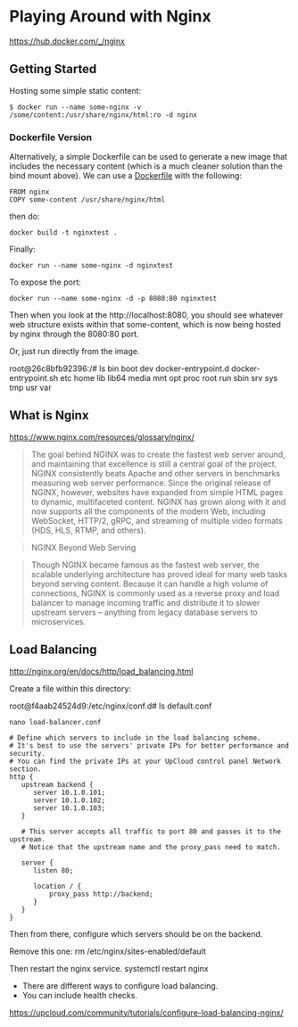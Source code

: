 # Playing Around with Nginx

https://hub.docker.com/_/nginx

## Getting Started

Hosting some simple static content:  

```
$ docker run --name some-nginx -v /some/content:/usr/share/nginx/html:ro -d nginx
```

### Dockerfile Version

Alternatively, a simple Dockerfile can be used to generate a new image that includes the necessary content (which is a much cleaner solution than the bind mount above). We can use a [Dockerfile](/about-nginx/Dockerfile) with the following:

```
FROM nginx
COPY some-content /usr/share/nginx/html
```

then do:

```
docker build -t nginxtest .
```
Finally:

```
docker run --name some-nginx -d nginxtest
```

To expose the port:

```
docker run --name some-nginx -d -p 8080:80 nginxtest
```

Then when you look at the http://localhost:8080, you should see whatever web structure exists within that some-content, which is now being hosted by nginx through the 8080:80 port.


Or, just run directly from the image.

root@26c8bfb92396:/# ls
bin  boot  dev	docker-entrypoint.d  docker-entrypoint.sh  etc	home  lib  lib64  media  mnt  opt  proc  root  run  sbin  srv  sys  tmp  usr  var

## What is Nginx

https://www.nginx.com/resources/glossary/nginx/

> The goal behind NGINX was to create the fastest web server around, and maintaining that excellence is still a central goal of the project. NGINX consistently beats Apache and other servers in benchmarks measuring web server performance. Since the original release of NGINX, however, websites have expanded from simple HTML pages to dynamic, multifaceted content. NGINX has grown along with it and now supports all the components of the modern Web, including WebSocket, HTTP/2, gRPC, and streaming of multiple video formats (HDS, HLS, RTMP, and others).

> NGINX Beyond Web Serving

> Though NGINX became famous as the fastest web server, the scalable underlying architecture has proved ideal for many web tasks beyond serving content. Because it can handle a high volume of connections, NGINX is commonly used as a reverse proxy and load balancer to manage incoming traffic and distribute it to slower upstream servers – anything from legacy database servers to microservices.

## Load Balancing

http://nginx.org/en/docs/http/load_balancing.html

Create a file within this directory:

root@f4aab24524d9:/etc/nginx/conf.d# ls
default.conf

```
nano load-balancer.conf
```

```
# Define which servers to include in the load balancing scheme. 
# It's best to use the servers' private IPs for better performance and security.
# You can find the private IPs at your UpCloud control panel Network section.
http {
   upstream backend {
      server 10.1.0.101; 
      server 10.1.0.102;
      server 10.1.0.103;
   }

   # This server accepts all traffic to port 80 and passes it to the upstream. 
   # Notice that the upstream name and the proxy_pass need to match.

   server {
      listen 80; 

      location / {
          proxy_pass http://backend;
      }
   }
}
```

Then from there, configure which servers should be on the backend.

Remove this one: rm /etc/nginx/sites-enabled/default

Then restart the nginx service. systemctl restart nginx

* There are different ways to configure load balancing.
* You can include health checks.

https://upcloud.com/community/tutorials/configure-load-balancing-nginx/